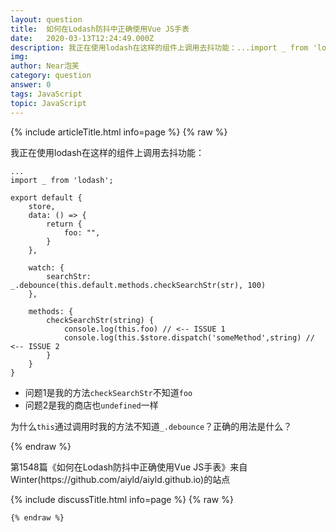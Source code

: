 ```yaml
---
layout: question
title:  如何在Lodash防抖中正确使用Vue JS手表
date:   2020-03-13T12:24:49.000Z
description: 我正在使用lodash在这样的组件上调用去抖功能：...import _ from 'lodash';export default {    ...
img: 
author: Near泡芙
category: question
answer: 0
tags: JavaScript
topic: JavaScript
---
```

<div class="article-root">
  <div class="article">
    {% include articleTitle.html info=page %}
    {% raw %}
    <div class="article-content"><p><font style="vertical-align: inherit;"><font style="vertical-align: inherit;">我正在使用lodash在这样的组件上调用去抖功能：</font></font></p>

<pre><code>...<font></font>
import _ from 'lodash';<font></font>
<font></font>
export default {<font></font>
    store,<font></font>
    data: () =&gt; {<font></font>
        return {<font></font>
            foo: "",<font></font>
        }<font></font>
    },<font></font>
<font></font>
    watch: {<font></font>
        searchStr: _.debounce(this.default.methods.checkSearchStr(str), 100)<font></font>
    },<font></font>
<font></font>
    methods: {<font></font>
        checkSearchStr(string) {<font></font>
            console.log(this.foo) // &lt;-- ISSUE 1<font></font>
            console.log(this.$store.dispatch('someMethod',string) // &lt;-- ISSUE 2<font></font>
        }<font></font>
    }<font></font>
}<font></font>
</code></pre>

<ul>
<li><font style="vertical-align: inherit;"><font style="vertical-align: inherit;">问题1是我的方法</font></font><code>checkSearchStr</code><font style="vertical-align: inherit;"><font style="vertical-align: inherit;">不知道</font></font><code>foo</code></li>
<li><font style="vertical-align: inherit;"><font style="vertical-align: inherit;">问题2是我的商店也</font></font><code>undefined</code><font style="vertical-align: inherit;"><font style="vertical-align: inherit;">一样</font></font></li>
</ul>

<p><font style="vertical-align: inherit;"><font style="vertical-align: inherit;">为什么</font></font><code>this</code><font style="vertical-align: inherit;"><font style="vertical-align: inherit;">通过调用时</font><font style="vertical-align: inherit;">我的方法不知道</font></font><code>_.debounce</code><font style="vertical-align: inherit;"><font style="vertical-align: inherit;">？</font><font style="vertical-align: inherit;">正确的用法是什么？</font></font></p></div>
    {% endraw %}
  </div>
  <p class="winter_mark">第1548篇《如何在Lodash防抖中正确使用Vue JS手表》来自Winter(https://github.com/aiyld/aiyld.github.io)的站点</p>
  <div class="discuss-wrapper">
    {% include discussTitle.html info=page %}
    {% raw %}
    
    {% endraw %}
  </div>
<div>
